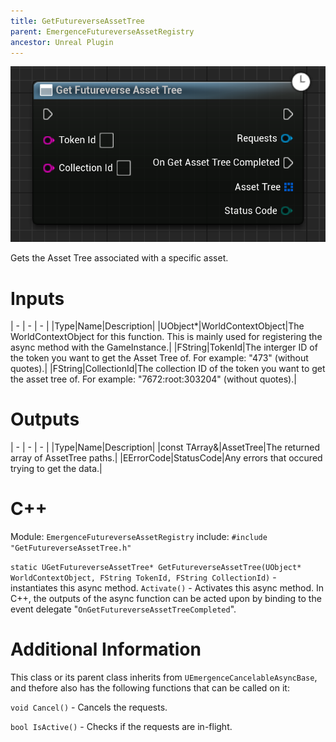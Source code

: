 ```yaml
---
title: GetFutureverseAssetTree
parent: EmergenceFutureverseAssetRegistry
ancestor: Unreal Plugin
---
```


![](GetFutureverseAssetTree.PNG)

Gets the Asset Tree associated with a specific asset.

# Inputs

| - | - | - |
|Type|Name|Description|
|UObject\*|WorldContextObject|The WorldContextObject for this function. This is mainly used for registering the async method with the GameInstance.|
|FString|TokenId|The interger ID of the token you want to get the Asset Tree of. For example: "473" (without quotes).|
|FString|CollectionId|The collection ID of the token you want to get the asset tree of. For example: "7672:root:303204" (without quotes).|

# Outputs

| - | - | - |
|Type|Name|Description|
|const TArray<FFutureverseAssetTreePath>&|AssetTree|The returned array of AssetTree paths.|
|EErrorCode|StatusCode|Any errors that occured trying to get the data.|

# C++
Module: `EmergenceFutureverseAssetRegistry`
include: `#include "GetFutureverseAssetTree.h"`

`static UGetFutureverseAssetTree* GetFutureverseAssetTree(UObject* WorldContextObject, FString TokenId, FString CollectionId)` - instantiates this async method.
`Activate()` - Activates this async method.
In C++, the outputs of the async function can be acted upon by binding to the event delegate "`OnGetFutureverseAssetTreeCompleted`".

# Additional Information

This class or its parent class inherits from `UEmergenceCancelableAsyncBase`, and thefore also has the following functions that can be called on it:

`void Cancel()` - Cancels the requests.

`bool IsActive()` - Checks if the requests are in-flight.